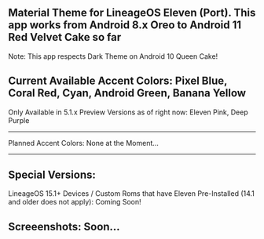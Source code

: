 Material Theme for LineageOS Eleven (Port). This app works from Android 8.x Oreo to Android 11 Red Velvet Cake so far
---------------------------------------------------------------------------------------------------------------------
Note: This app respects Dark Theme on Android 10 Queen Cake!

Current Available Accent Colors: Pixel Blue, Coral Red, Cyan, Android Green, Banana Yellow
---------------------------------------------------------------------------------------------------------------------
Only Available in 5.1.x Preview Versions as of right now: Eleven Pink, Deep Purple

---------------------------------------------------------------------------------------------------------------------
Planned Accent Colors: None at the Moment...

---------------------------------------------------------------------------------------------------------------------
Special Versions:
---------------------------------------------------------------------------------------------------------------------
LineageOS 15.1+ Devices / Custom Roms that have Eleven Pre-Installed (14.1 and older does not apply): Coming Soon!

Screeenshots: Soon...
---------------------------------------------------------------------------------------------------------------------
